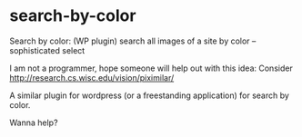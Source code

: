 # search-by-color
Search by color: (WP plugin) search all images of a site by color – sophisticated select

I am not a programmer, hope someone will help out with this idea:
Consider http://research.cs.wisc.edu/vision/piximilar/

A similar plugin for wordpress (or a freestanding application) for search by color.

Wanna help?
